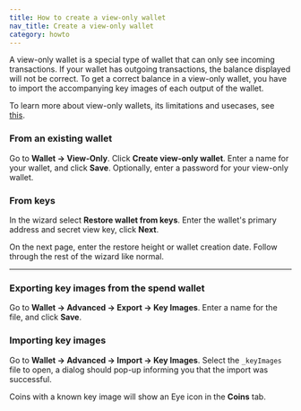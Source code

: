 ```yaml
---
title: How to create a view-only wallet
nav_title: Create a view-only wallet
category: howto
---
```


A view-only wallet is a special type of wallet that can only see incoming transactions. If your wallet has outgoing transactions, the balance displayed will not be correct. To get a correct balance in a view-only wallet, you have to import the accompanying key images of each output of the wallet.

To learn more about view-only wallets, its limitations and usecases, see [this](https://www.getmonero.org/resources/user-guides/view_only.html).

### From an existing wallet

Go to **Wallet → View-Only**. Click **Create view-only wallet**. Enter a name for your wallet, and click **Save**. Optionally, enter a password for your view-only wallet.

### From keys

In the wizard select **Restore wallet from keys**. Enter the wallet's primary address and secret view key, click **Next**.

On the next page, enter the restore height or wallet creation date. Follow through the rest of the wizard like normal.

---

### Exporting key images from the spend wallet

Go to **Wallet → Advanced → Export → Key Images**. Enter a name for the file, and click **Save**.

### Importing key images

Go to **Wallet → Advanced → Import → Key Images**. Select the `_keyImages` file to open, a dialog should pop-up informing you that the import was successful.

Coins with a known key image will show an Eye icon in the **Coins** tab.
